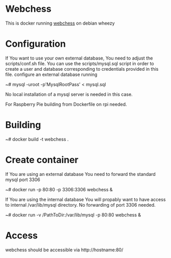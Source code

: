 # Webchess
This is docker running [webchess](https://github.com/Thorium/webchess) on debian wheezy

# Configuration
If You want to use your own external database, You need to adjust the scripts/conf.sh file.
You can use the scripts/mysql.sql script in order to create a user and database 
corresponding to credentials provided in this file. 
configure an external database running

~# mysql -uroot -p'MysqlRootPass' < mysql.sql

No local installation of a mysql server is needed in this case.
 
For Raspberry Pie building from Dockerfile on rpi needed.

# Building
~# docker build -t webchess .

# Create container
If You are using an external database You need to forward the standard mysql port 3306 

~# docker run -p 80:80 -p 3306:3306 webchess &

If You are using the internal database You will propably want to have access to internal /var/lib/mysql directory.
No forwarding of port 3306 needed.

~# docker run -v /PathToDir:/var/lib/mysql -p 80:80 webchess &

# Access
webchess should be accessible via http://hostname:80/ 

